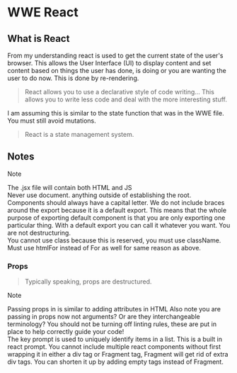 # WWE React

## What is React

From my understanding react is used to get the current state of the user's browser. This allows the User Interface (UI) to display content and set content based on things the user has done, is doing or you are wanting the user to do now. This is done by re-rendering.

> React allows you to use a declarative style of code writing... This allows you to write less code and deal with the more interesting stuff.

I am assuming this is similar to the state function that was in the WWE file.  
You must still avoid mutations.

> React is a state management system.

## Notes

> [!NOTE]
> The .jsx file will contain both HTML and JS  
> Never use document. anything outside of establishing the root.  
> Components should always have a capital letter.
> We do not include braces around the export because it is a default export. This means that the whole purpose of exporting default component is that you are only exporting one particular thing.
> With a default export you can call it whatever you want. You are not destructuring.  
> You cannot use class because this is reserved, you must use className.  
> Must use htmlFor instead of For as well for same reason as above.

### Props

> Typically speaking, props are destructured.

> [!NOTE]
> Passing props in is similar to adding attributes in HTML
> Also note you are passing in props now not arguments? Or are they interchangeable terminology?
> You should not be turning off linting rules, these are put in place to help correctly guide your code!  
> The key prompt is used to uniquely identify items in a list. This is a built in react prompt.
> You cannot include multiple react components without first wrapping it in either a div tag or Fragment tag, Fragment will get rid of extra div tags.
> You can shorten it up by adding empty tags instead of Fragment.

<!-- TODO: What do you think about React so far? What make sense? What connections are there to the JS fundamentals that you have learned prior to this? Reflect and personalize this! -->
